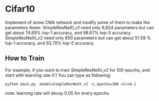 # Cifar10
Implement of some CNN network and modify some of them to make the parameters fewer.
SimpleResNeXt_v1 need only 9,834 parameters but can get about 74.69% top-1 accuracy, and 98.67% top-5 accuracy.
SimpleResNeXt_v2 need only  850  parameters but can get about 51.59 % top-1 accuracy, and 93.78%  top-5 accuracy.

## How to Train
For example, if you want to train SimpleResNeXt_v2 for 100 epochs, and start with learning rate 0.1
You can type as following:
```
python main.py -model=SimpleResNeXt_v2 -n_epochs=100 =lr=0.1 
```
note: learning rate will decay 0.05 for every epochs.